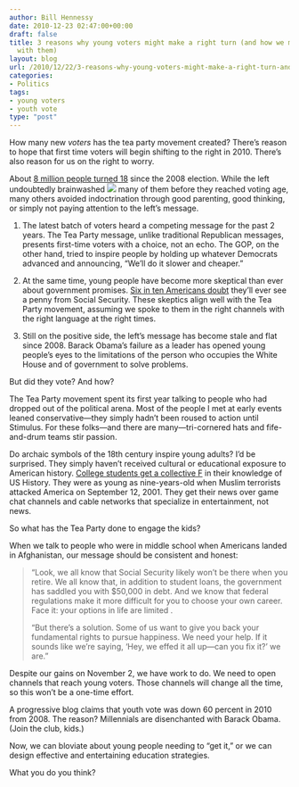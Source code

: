 ```yaml
---
author: Bill Hennessy
date: 2010-12-23 02:47:00+00:00
draft: false
title: 3 reasons why young voters might make a right turn (and how we missed an opportunity
  with them)
layout: blog
url: /2010/12/22/3-reasons-why-young-voters-might-make-a-right-turn-and-how-we-missed-an-opportunity-with-them/
categories:
- Politics
tags:
- young voters
- youth vote
type: "post"
---
```


How many new _voters_ has the tea party movement created? There’s reason to hope that first time voters will begin shifting to the right in 2010. There’s also reason for us on the right to worry. 

 

About [8 million people turned 18](https://www.infoplease.com/ipa/A0005067.html) since the 2008 election. While the left undoubtedly brainwashed ![](https://www.justgrapeswine.com/wp-content/uploads/2010/01/Millennials.jpg)
many of them before they reached voting age, many others avoided indoctrination through good parenting, good thinking, or simply not paying attention to the left’s message. 

 

1. The latest batch of voters heard a competing message for the past 2 years. The Tea Party message, unlike traditional Republican messages, presents first-time voters with a choice, not an echo. The GOP, on the other hand, tried to inspire people by holding up whatever Democrats advanced and announcing, “We’ll do it slower and cheaper.” 

 

2. At the same time, young people have become more skeptical than ever about government promises. [Six in ten Americans doubt](https://www.thirdage.com/retirement/retirement-plans-doubt-social-security) they’ll ever see a penny from Social Security. These skeptics align well with the Tea Party movement, assuming we spoke to them in the right channels with the right language at the right times. 

 

3. Still on the positive side, the left’s message has become stale and flat since 2008. Barack Obama’s failure as a leader has opened young people’s eyes to the limitations of the person who occupies the White House and of government to solve problems.

 

But did they vote? And how?

 

The Tea Party movement spent its first year talking to people who had dropped out of the political arena. Most of the people I met at early events leaned conservative—they simply hadn’t been roused to action until Stimulus. For these folks—and there are many—tri-cornered hats and fife-and-drum teams stir passion.

 

Do archaic symbols of the 18th century inspire young adults? I’d be surprised. They simply haven’t received cultural or educational exposure to American history. [College students get a collective F](https://www.washingtontimes.com/news/2008/feb/18/students-dont-grasp-us-history/) in their knowledge of US History. They were as young as nine-years-old when Muslim terrorists attacked America on September 12, 2001. They get their news over game chat channels and cable networks that specialize in entertainment, not news.

 

So what has the Tea Party done to engage the kids?

 

When we talk to people who were in middle school when Americans landed in Afghanistan, our message should be consistent and honest: 

 

>   
> 
> “Look, we all know that Social Security likely won’t be there when you retire. We all know that, in addition to student loans, the government has saddled you with $50,000 in debt. And we know that federal regulations make it more difficult for you to choose your own career. Face it: your options in life are limited .
> 
>    
> 
> “But there’s a solution. Some of us want to give you back your fundamental rights to pursue happiness. We need your help. If it sounds like we’re saying, ‘Hey, we effed it all up—can you fix it?’ we are.”
> 
> 

 

Despite our gains on November 2, we have work to do. We need to open channels that reach young voters. Those channels will change all the time, so this won’t be a one-time effort. 

 

A progressive blog claims that youth vote was down 60 percent in 2010 from 2008. The reason? Millennials are disenchanted with Barack Obama. (Join the club, kids.)

 

Now, we can bloviate about young people needing to “get it,” or we can design effective and entertaining education strategies.

 

What you do you think?
